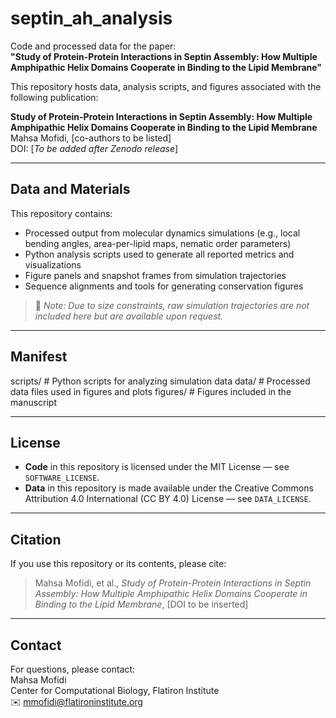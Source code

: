 # septin_ah_analysis

Code and processed data for the paper:  
**"Study of Protein-Protein Interactions in Septin Assembly: How Multiple Amphipathic Helix Domains Cooperate in Binding to the Lipid Membrane"**

This repository hosts data, analysis scripts, and figures associated with the following publication:

**Study of Protein-Protein Interactions in Septin Assembly: How Multiple Amphipathic Helix Domains Cooperate in Binding to the Lipid Membrane**  
Mahsa Mofidi, [co-authors to be listed]  
DOI: [*To be added after Zenodo release*]

---

## Data and Materials

This repository contains:
- Processed output from molecular dynamics simulations (e.g., local bending angles, area-per-lipid maps, nematic order parameters)
- Python analysis scripts used to generate all reported metrics and visualizations
- Figure panels and snapshot frames from simulation trajectories
- Sequence alignments and tools for generating conservation figures

> 🔗 *Note: Due to size constraints, raw simulation trajectories are not included here but are available upon request.*

---

## Manifest

scripts/ # Python scripts for analyzing simulation data
data/ # Processed data files used in figures and plots
figures/ # Figures included in the manuscript

---

## License

- **Code** in this repository is licensed under the MIT License — see `SOFTWARE_LICENSE`.
- **Data** in this repository is made available under the Creative Commons Attribution 4.0 International (CC BY 4.0) License — see `DATA_LICENSE`.

---

## Citation

If you use this repository or its contents, please cite:

> Mahsa Mofidi, et al., *Study of Protein-Protein Interactions in Septin Assembly: How Multiple Amphipathic Helix Domains Cooperate in Binding to the Lipid Membrane*, [DOI to be inserted]

---

## Contact

For questions, please contact:  
Mahsa Mofidi  
Center for Computational Biology, Flatiron Institute  
✉️ mmofidi@flatironinstitute.org


